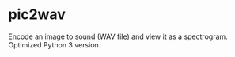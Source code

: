 # pic2wav
Encode an image to sound (WAV file) and view it as a spectrogram. Optimized Python 3 version.
